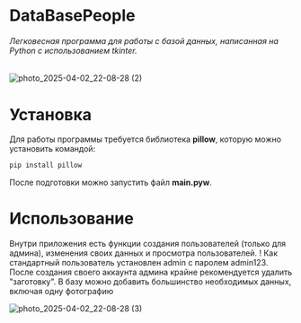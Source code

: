 
# DataBasePeople

###### Легковесная программа для работы с базой данных, написанная на Python с использованием tkinter.

![photo_2025-04-02_22-08-28 (2)](https://github.com/user-attachments/assets/649b9e39-e8f8-4480-bb34-97f6d1d34c5d)

# Установка

Для работы программы требуется библиотека __pillow__, которую можно установить командой:

```bash
pip install pillow
```

После подготовки можно запустить файл __main.pyw__.

# Использование

Внутри приложения есть функции создания пользователей (только для админа), изменения своих данных и просмотра пользователей.
! Как стандартный пользователь установлен admin с паролем admin123. После создания своего аккаунта админа крайне рекомендуется удалить "заготовку".
В базу можно добавить большинство необходимых данных, включая одну фотографию

![photo_2025-04-02_22-08-28 (3)](https://github.com/user-attachments/assets/86c50c85-6336-46d4-b500-27a5dc92746a)
